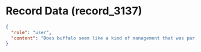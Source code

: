 # Record Data (record_3137)

```json
{
  "role": "user",
  "content": "Does buffalo seem like a kind of management that was par course or just that he survived like a vermin even earlier?\n"
}
```
